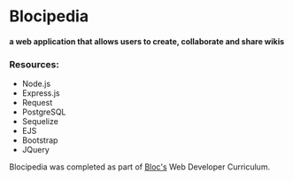 # Blocipedia
#### a web application that allows users to create, collaborate and share wikis 

 ### Resources:
 * Node.js
 * Express.js
 * Request
 * PostgreSQL
 * Sequelize
 * EJS
 * Bootstrap
 * JQuery

 Blocipedia was completed as part of [Bloc's](https://www.bloc.io/) Web Developer Curriculum.